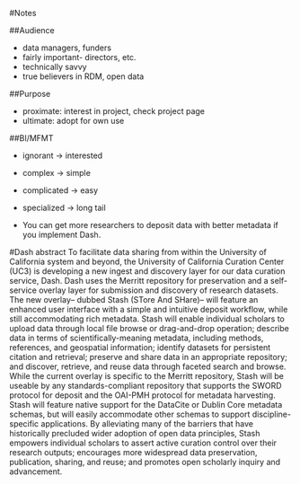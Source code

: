#Notes

##Audience
* data managers, funders
* fairly important- directors, etc.
* technically savvy
* true believers in RDM, open data

##Purpose
* proximate: interest in project, check project page
* ultimate: adopt for own use

##BI/MFMT
* ignorant -> interested
* complex -> simple
* complicated -> easy
* specialized -> long tail

* You can get more researchers to deposit data with better metadata if you implement Dash.


#Dash abstract
To facilitate data sharing from within the University of California system and beyond, the University of California Curation Center (UC3) is developing a new ingest and discovery layer for our data curation service, Dash.
Dash uses the Merritt repository for preservation and a self-service overlay layer for submission and discovery of research datasets.
The new overlay– dubbed Stash (STore And SHare)– will feature an enhanced user interface with a simple and intuitive deposit workflow, while still accommodating rich metadata.
Stash will enable individual scholars to upload data through local file browse or drag-and-drop operation; describe data in terms of scientifically-meaning metadata, including methods, references, and geospatial information; identify datasets for persistent citation and retrieval; preserve and share data in an appropriate repository; and discover, retrieve, and reuse data through faceted search and browse.
While the current overlay is specific to the Merritt repository, Stash will be useable by any standards-compliant repository that supports the SWORD protocol for deposit and the OAI-PMH protocol for metadata harvesting.
Stash will feature native support for the DataCite or Dublin Core metadata schemas, but will easily accommodate other schemas to support  discipline-specific applications.
By alleviating many of the barriers that have historically precluded wider adoption of open data principles, Stash empowers individual scholars to assert active curation control over their research outputs; encourages more widespread data preservation, publication, sharing, and reuse; and promotes open scholarly inquiry and advancement.
